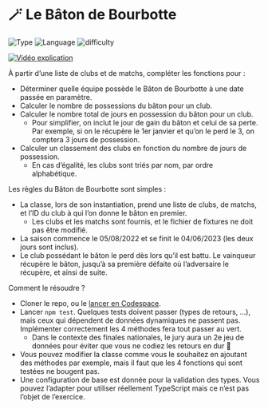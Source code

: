# 🪄 Le Bâton de Bourbotte
![Type](https://img.shields.io/badge/Type-WorldSkills%20France%20National%20training-purple) ![Language](https://img.shields.io/badge/Language-JavaScript/TypeScript-yellow) ![difficulty](https://img.shields.io/badge/Difficulty-****-orange)

[![Vidéo explication](https://img.youtube.com/vi/YEIo6BAvR4o/0.jpg)](https://www.youtube.com/watch?v=YEIo6BAvR4o)

À partir d’une liste de clubs et de matchs, compléter les fonctions pour :

- Déterminer quelle équipe possède le Bâton de Bourbotte à une date passée en paramètre.
- Calculer le nombre de possessions du bâton pour un club.
- Calculer le nombre total de jours en possession du bâton pour un club.
    - Pour simplifier, on inclut le jour de gain du bâton et celui de sa perte. Par exemple, si on le récupère le 1er janvier et qu’on le perd le 3, on comptera 3 jours de possession.
- Calculer un classement des clubs en fonction du nombre de jours de possession.
    - En cas d’égalité, les clubs sont triés par nom, par ordre alphabétique.

Les règles du Bâton de Bourbotte sont simples :

- La classe, lors de son instantiation, prend une liste de clubs, de matchs, et l’ID du club à qui l’on donne le bâton en premier.
    - Les clubs et les matchs sont fournis, et le fichier de fixtures ne doit pas être modifié.
- La saison commence le 05/08/2022 et se finit le 04/06/2023 (les deux jours sont inclus).
- Le club possédant le bâton le perd dès lors qu’il est battu. Le vainqueur récupère le bâton, jusqu’à sa première défaite où l’adversaire le récupère, et ainsi de suite.

Comment le résoudre ?

- Cloner le repo, ou le [lancer en Codespace](https://github.com/features/codespaces).
- Lancer `npm test`. Quelques tests doivent passer (types de retours, …), mais ceux qui dépendent de données dynamiques ne passent pas. Implémenter correctement les 4 méthodes fera tout passer au vert.
    - Dans le contexte des finales nationales, le jury aura un 2e jeu de données pour éviter que vous ne codiez les retours en dur 🧐
- Vous pouvez modifier la classe comme vous le souhaitez en ajoutant des méthodes par exemple, mais il faut que les 4 fonctions qui sont testées ne bougent pas.
- Une configuration de base est donnée pour la validation des types. Vous pouvez l’adapter pour utiliser réellement TypeScript mais ce n’est pas l’objet de l’exercice.
